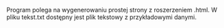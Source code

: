 Program polega na wygenerowaniu prostej strony z roszerzeniem .html.
W pliku tekst.txt dostępny jest plik tekstowy z przykładowymi danymi.
